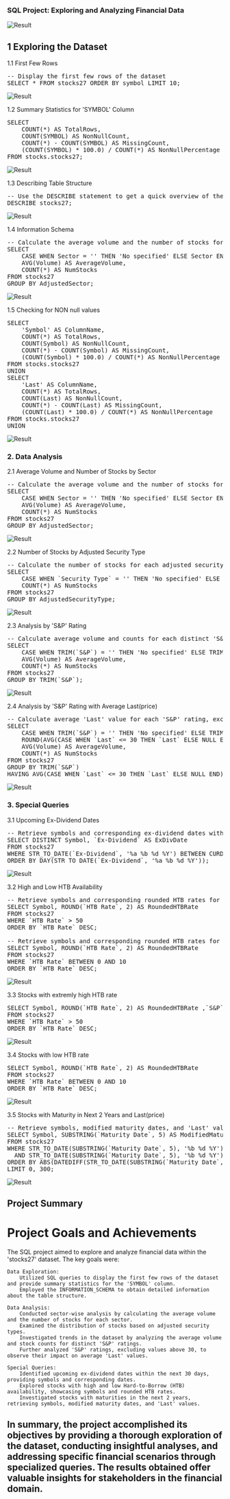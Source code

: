 ### SQL Project: Exploring and Analyzing Financial Data

![Result](https://iili.io/JzyxFdx.jpg)

## 1 Exploring the Dataset


1.1 First Few Rows

<pre>
-- Display the first few rows of the dataset
SELECT * FROM stocks27 ORDER BY symbol LIMIT 10;
</pre>

![Result](https://iili.io/Jzm8RkJ.jpg)


1.2 Summary Statistics for 'SYMBOL' Column

<pre>
SELECT
    COUNT(*) AS TotalRows,
    COUNT(SYMBOL) AS NonNullCount,
    COUNT(*) - COUNT(SYMBOL) AS MissingCount,
    (COUNT(SYMBOL) * 100.0) / COUNT(*) AS NonNullPercentage
FROM stocks.stocks27;
</pre>

![Result](https://iili.io/JzmQmI1.jpg)

1.3 Describing Table Structure

<pre>
-- Use the DESCRIBE statement to get a quick overview of the table structure
DESCRIBE stocks27;
</pre>

![Result](https://iili.io/Jzmyd4n.jpg)

1.4 Information Schema

<pre>
-- Calculate the average volume and the number of stocks for each sector
SELECT
    CASE WHEN Sector = '' THEN 'No specified' ELSE Sector END AS AdjustedSector,
    AVG(Volume) AS AverageVolume,
    COUNT(*) AS NumStocks
FROM stocks27
GROUP BY AdjustedSector;
</pre>

![Result](https://iili.io/Jzpd1Dv.jpg)

1.5 Checking for NON null values
<pre>
SELECT
    'Symbol' AS ColumnName,
    COUNT(*) AS TotalRows,
    COUNT(Symbol) AS NonNullCount,
    COUNT(*) - COUNT(Symbol) AS MissingCount,
    (COUNT(Symbol) * 100.0) / COUNT(*) AS NonNullPercentage
FROM stocks.stocks27
UNION
SELECT
    'Last' AS ColumnName,
    COUNT(*) AS TotalRows,
    COUNT(Last) AS NonNullCount,
    COUNT(*) - COUNT(Last) AS MissingCount,
    (COUNT(Last) * 100.0) / COUNT(*) AS NonNullPercentage
FROM stocks.stocks27
UNION
</pre>

![Result](https://iili.io/JzpwkKu.jpg)

### 2. Data Analysis

2.1 Average Volume and Number of Stocks by Sector

<pre>
-- Calculate the average volume and the number of stocks for each sector
SELECT
    CASE WHEN Sector = '' THEN 'No specified' ELSE Sector END AS AdjustedSector,
    AVG(Volume) AS AverageVolume,
    COUNT(*) AS NumStocks
FROM stocks27
GROUP BY AdjustedSector;
</pre>

![Result](https://iili.io/JzpFxNs.jpg)

2.2 Number of Stocks by Adjusted Security Type

<pre>
-- Calculate the number of stocks for each adjusted security type
SELECT
    CASE WHEN `Security Type` = '' THEN 'No specified' ELSE `Security Type` END AS AdjustedSecurityType,
    COUNT(*) AS NumStocks
FROM stocks27
GROUP BY AdjustedSecurityType;
</pre>

![Result](https://iili.io/JzpfzG4.jpg)

2.3 Analysis by 'S&P' Rating

<pre>
-- Calculate average volume and counts for each distinct 'S&P' rating
SELECT
    CASE WHEN TRIM(`S&P`) = '' THEN 'No specified' ELSE TRIM(`S&P`) END AS "S&P_Rating",
    AVG(Volume) AS AverageVolume,
    COUNT(*) AS NumStocks
FROM stocks27
GROUP BY TRIM(`S&P`);
</pre>

![Result](https://iili.io/JzpoWT7.jpg)


2.4 Analysis by 'S&P' Rating with Average Last(price)

<pre>
-- Calculate average 'Last' value for each 'S&P' rating, excluding values higher than 30
SELECT
    CASE WHEN TRIM(`S&P`) = '' THEN 'No specified' ELSE TRIM(`S&P`) END AS "S&P_Rating",
    ROUND(AVG(CASE WHEN `Last` <= 30 THEN `Last` ELSE NULL END), 2) AS AverageLast,
    AVG(Volume) AS AverageVolume,
    COUNT(*) AS NumStocks
FROM stocks27
GROUP BY TRIM(`S&P`)
HAVING AVG(CASE WHEN `Last` <= 30 THEN `Last` ELSE NULL END) IS NOT NULL;
</pre>

![Result](https://iili.io/JzpzNdx.jpg)

### 3. Special Queries
3.1 Upcoming Ex-Dividend Dates

<pre>
-- Retrieve symbols and corresponding ex-dividend dates within the next 30 days
SELECT DISTINCT Symbol, `Ex-Dividend` AS ExDivDate
FROM stocks27
WHERE STR_TO_DATE(`Ex-Dividend`, '%a %b %d %Y') BETWEEN CURDATE() AND CURDATE() + INTERVAL 30 DAY
ORDER BY DAY(STR_TO_DATE(`Ex-Dividend`, '%a %b %d %Y'));
</pre>


![Result](https://iili.io/JzpTuFs.jpg)

3.2 High and Low HTB Availability

<pre>
-- Retrieve symbols and corresponding rounded HTB rates for high availability
SELECT Symbol, ROUND(`HTB Rate`, 2) AS RoundedHTBRate
FROM stocks27
WHERE `HTB Rate` > 50
ORDER BY `HTB Rate` DESC;

-- Retrieve symbols and corresponding rounded HTB rates for low availability
SELECT Symbol, ROUND(`HTB Rate`, 2) AS RoundedHTBRate
FROM stocks27
WHERE `HTB Rate` BETWEEN 0 AND 10
ORDER BY `HTB Rate` DESC;
</pre>

![Result](https://iili.io/Jzp5tI4.jpg)


3.3 Stocks with extremly high HTB rate


<pre>
SELECT Symbol, ROUND(`HTB Rate`, 2) AS RoundedHTBRate ,`S&P`
FROM stocks27
WHERE `HTB Rate` > 50
ORDER BY `HTB Rate` DESC;
</pre>


![Result](https://iili.io/JzpVzVs.jpg)


3.4 Stocks with low HTB rate

<pre>
SELECT Symbol, ROUND(`HTB Rate`, 2) AS RoundedHTBRate
FROM stocks27
WHERE `HTB Rate` BETWEEN 0 AND 10
ORDER BY `HTB Rate` DESC;
</pre>

![Result](https://iili.io/JzpXWAB.jpg)




3.5 Stocks with Maturity in Next 2 Years and Last(price)

<pre>
-- Retrieve symbols, modified maturity dates, and 'Last' values for stocks with maturity in the next 2 years
SELECT Symbol, SUBSTRING(`Maturity Date`, 5) AS ModifiedMaturityDate, Last
FROM stocks27
WHERE STR_TO_DATE(SUBSTRING(`Maturity Date`, 5), '%b %d %Y') >= CURDATE()
  AND STR_TO_DATE(SUBSTRING(`Maturity Date`, 5), '%b %d %Y') <= CURDATE() + INTERVAL 2 YEAR
ORDER BY ABS(DATEDIFF(STR_TO_DATE(SUBSTRING(`Maturity Date`, 5), '%b %d %Y'), CURDATE()))
LIMIT 0, 300;
</pre>


![Result](https://iili.io/Jzpl4J1.jpg)




## Project Summary
# Project Goals and Achievements

The SQL project aimed to explore and analyze financial data within the 'stocks27' dataset. The key goals were:

    Data Exploration:
        Utilized SQL queries to display the first few rows of the dataset and provide summary statistics for the 'SYMBOL' column.
        Employed the INFORMATION_SCHEMA to obtain detailed information about the table structure.

    Data Analysis:
        Conducted sector-wise analysis by calculating the average volume and the number of stocks for each sector.
        Examined the distribution of stocks based on adjusted security types.
        Investigated trends in the dataset by analyzing the average volume and stock counts for distinct 'S&P' ratings.
        Further analyzed 'S&P' ratings, excluding values above 30, to observe their impact on average 'Last' values.

    Special Queries:
        Identified upcoming ex-dividend dates within the next 30 days, providing symbols and corresponding dates.
        Explored stocks with high and low Hard-to-Borrow (HTB) availability, showcasing symbols and rounded HTB rates.
        Investigated stocks with maturities in the next 2 years, retrieving symbols, modified maturity dates, and 'Last' values.

        




 ## In summary, the project accomplished its objectives by providing a thorough exploration of the dataset, conducting insightful analyses, and addressing specific financial scenarios through specialized queries. The results obtained offer valuable insights for stakeholders in the financial domain.




















